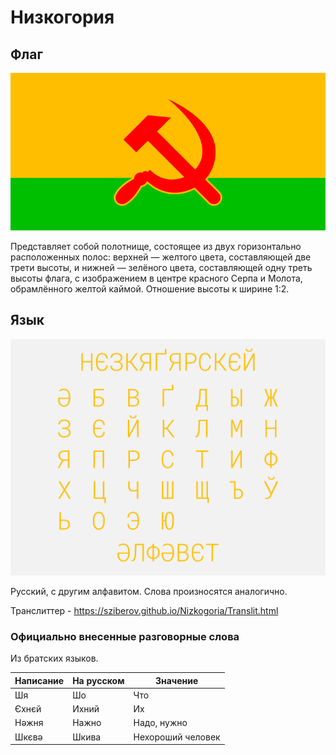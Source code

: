 # Низкогория
## Флаг
![Флаг](https://raw.githubusercontent.com/sziberov/Nizkogoria/master/Flag.png)

Представляет собой полотнище, состоящее из двух горизонтально расположенных полос: верхней — желтого цвета, составляющей две трети высоты, и нижней — зелёного цвета, составляющей одну треть высоты флага, с изображением в центре красного Серпа и Молота, обрамлённого желтой каймой. Отношение высоты к ширине 1:2.
## Язык
![Алфавит](https://raw.githubusercontent.com/sziberov/Nizkogoria/master/Alphabet.png)

Русский, с другим алфавитом. Слова произносятся аналогично.

Транслиттер - https://sziberov.github.io/Nizkogoria/Translit.html
### Официально внесенные разговорные слова
Из братских языков.

| Написание | На русском | Значение          |
| --------- | ---------- | ----------------- |
| Шя        | Шо         | Что               |
| Єхнєй     | Ихний      | Их                |
| Нәжня     | Нажно      | Надо, нужно       |
| Шкєвә     | Шкива      | Нехороший человек |
